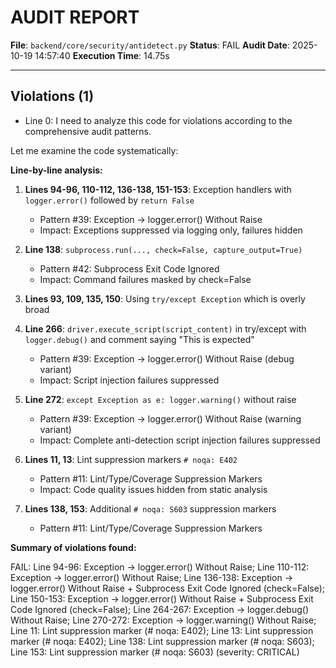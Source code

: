 # AUDIT REPORT

**File**: `backend/core/security/antidetect.py`
**Status**: FAIL
**Audit Date**: 2025-10-19 14:57:40
**Execution Time**: 14.75s

---

## Violations (1)

- Line 0: I need to analyze this code for violations according to the comprehensive audit patterns.

Let me examine the code systematically:

**Line-by-line analysis:**

1. **Lines 94-96, 110-112, 136-138, 151-153**: Exception handlers with `logger.error()` followed by `return False`
   - Pattern #39: Exception → logger.error() Without Raise
   - Impact: Exceptions suppressed via logging only, failures hidden

2. **Line 138**: `subprocess.run(..., check=False, capture_output=True)`
   - Pattern #42: Subprocess Exit Code Ignored
   - Impact: Command failures masked by check=False

3. **Lines 93, 109, 135, 150**: Using `try/except Exception` which is overly broad

4. **Line 266**: `driver.execute_script(script_content)` in try/except with `logger.debug()` and comment saying "This is expected"
   - Pattern #39: Exception → logger.error() Without Raise (debug variant)
   - Impact: Script injection failures suppressed

5. **Line 272**: `except Exception as e: logger.warning()` without raise
   - Pattern #39: Exception → logger.error() Without Raise (warning variant)
   - Impact: Complete anti-detection script injection failures suppressed

6. **Lines 11, 13**: Lint suppression markers `# noqa: E402`
   - Pattern #11: Lint/Type/Coverage Suppression Markers
   - Impact: Code quality issues hidden from static analysis

7. **Lines 138, 153**: Additional `# noqa: S603` suppression markers
   - Pattern #11: Lint/Type/Coverage Suppression Markers

**Summary of violations found:**

FAIL: Line 94-96: Exception → logger.error() Without Raise; Line 110-112: Exception → logger.error() Without Raise; Line 136-138: Exception → logger.error() Without Raise + Subprocess Exit Code Ignored (check=False); Line 150-153: Exception → logger.error() Without Raise + Subprocess Exit Code Ignored (check=False); Line 264-267: Exception → logger.debug() Without Raise; Line 270-272: Exception → logger.warning() Without Raise; Line 11: Lint suppression marker (# noqa: E402); Line 13: Lint suppression marker (# noqa: E402); Line 138: Lint suppression marker (# noqa: S603); Line 153: Lint suppression marker (# noqa: S603)
 (severity: CRITICAL)
